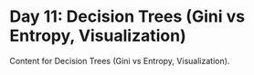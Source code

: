 # Day 11: Decision Trees (Gini vs Entropy, Visualization)

Content for Decision Trees (Gini vs Entropy, Visualization).
